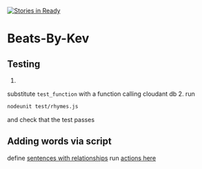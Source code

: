 [![Stories in Ready](https://badge.waffle.io/mike14511/Beats-By-Kev.png?label=ready&title=Ready)](https://waffle.io/mike14511/Beats-By-Kev)
# Beats-By-Kev


## Testing
1. 
substitute `test_function` with a function calling cloudant db
2.
run
```bash
nodeunit test/rhymes.js
```
and check that the test passes




## Adding words via script
define [sentences with relationships](sampledata/sentences) 
run [actions here](test/actions.js)

